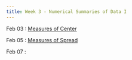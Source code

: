 ```yaml
---
title: Week 3 - Numerical Summaries of Data I
---
```


Feb 03
: [Measures of Center](https://rmshksu.github.io/stat225_spring2025/classes/d4-225-spr25.html)

Feb 05
: [Measures of Spread](https://rmshksu.github.io/stat225_spring2025/classes/d5-225-spr25.html)

Feb 07
:
